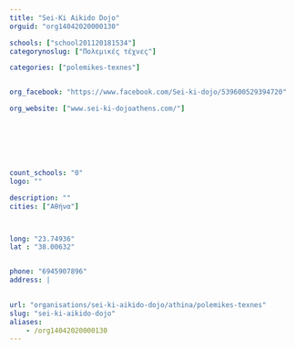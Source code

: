 ```yaml
---
title: "Sei-Ki Aikido Dojo"
orguid: "org14042020000130"

schools: ["school201120181534"]
categorynoslug: ["Πολεμικές τέχνες"]

categories: ["polemikes-texnes"]


org_facebook: "https://www.facebook.com/Sei-ki-dojo/539600529394720"

org_website: ["www.sei-ki-dojoathens.com/"]







count_schools: "0"
logo: ""

description: ""
cities: ["Αθήνα"]



long: "23.74936"
lat : "38.00632"


phone: "6945907896"
address: |
    

url: "organisations/sei-ki-aikido-dojo/athina/polemikes-texnes"
slug: "sei-ki-aikido-dojo"
aliases:
    - /org14042020000130
---
```



